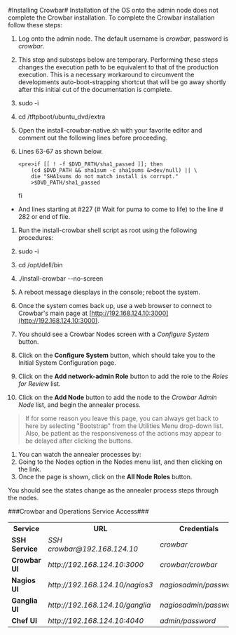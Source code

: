 #Installing Crowbar#
Installation of the OS onto the admin node does not complete the Crowbar installation.  To complete the Crowbar installation follow these steps:

1. Log onto the admin node. The default username is *crowbar*, password is *crowbar*.

1. This step and substeps below are temporary.  Performing these steps changes the execution path to be equivalent to that of the production execution.  This is a necessary workaround to circumvent the developments auto-boot-strapping shortcut that will be go away shortly after this initial cut of the documentation is complete.  
 1. sudo -i 
 1. cd /tftpboot/ubuntu_dvd/extra
 1. Open the install-crowbar-native.sh with your favorite editor and comment out the following lines before proceeding.
 1. Lines 63-67 as shown below.
    
    	<pre>if [[ ! -f $DVD_PATH/sha1_passed ]]; then
            (cd $DVD_PATH && sha1sum -c sha1sums &>dev/null) || \
            die "SHA1sums do not match install is corrupt."
            >$DVD_PATH/sha1_passed
    fi</pre>
  * And lines starting at #227 (# Wait for puma to come to life) to the line # 282 or end of file. 
 
1. Run the install-crowbar shell script as root using the following procedures:
 1. sudo -i
 1. cd /opt/dell/bin
 1. ./install-crowbar <Domain Name> --no-screen
 1. A reboot message diesplays in the console; reboot the system.

1. Once the system comes back up, use a web browser to connect to Crowbar's main page at [http://192.168.124.10:3000](http://192.168.124.10:3000).
 1. You should see a Crowbar Nodes screen with a *Configure System* button. 

1. Click on the **Configure System** button, which should take you to the Initial System Configuration page.  
 1. Click on the **Add network-admin Role** button to add the role to the *Roles for Review* list.   
 1. Click on the **Add <Domain Name> Node** button to add the node to the  *Crowbar Admin Node* list, and begin the annealer process.

 >If for some reason you leave this page, you can always get back to here by selecting "Bootstrap" from the Utilities Menu drop-down list.   Also, be patient as the responsiveness of the actions may appear to be delayed after clicking the buttons.

1. You can watch the annealer processes by:
 1. Going to the Nodes option in the Nodes menu list, and then clicking on the **<Domain Name>** link.
 1. Once the <Domain Name> page is shown, click on the **All Node Roles** button.

 You should see the states change as the annealer process steps through the nodes. 


###Crowbar and Operations Service Access###

<table border="0">
<tr>
<th>Service</th>
<th>URL</th>
<th>Credentials</th>
</tr>
<tr>
<td><b>SSH Service</b></td>
<td><i>SSH crowbar@192.168.124.10</i></td>
<td><i>crowbar</i></td>
</tr>
<tr>
<td><b>Crowbar UI</b></td>
<td><i>http://192.168.124.10:3000</i></td>
<td><i>crowbar/crowbar</i></td>
</tr>
<tr>
<td><b>Nagios UI</b></td>
<td><i>http://192.168.124.10/nagios3</i></td>
<td><i>nagiosadmin/password</i></td>
</tr>
<tr>
<td><b>Ganglia UI</b></td>
<td><i>http://192.168.124.10/ganglia</i></td>
<td><i>nagiosadmin/password</i></td>
</tr>
<tr>
<td><b>Chef UI</b></td>
<td><i>http://192.168.124.10:4040</i></td>
<td><i>admin/password</i></td>
</tr>
</table>
